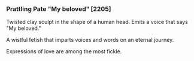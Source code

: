 ### Prattling Pate "My beloved" [2205]

Twisted clay sculpt in the shape of a human head. Emits a voice that says "My beloved."

A wistful fetish that imparts voices and words on an eternal journey.

Expressions of love are among the most fickle.